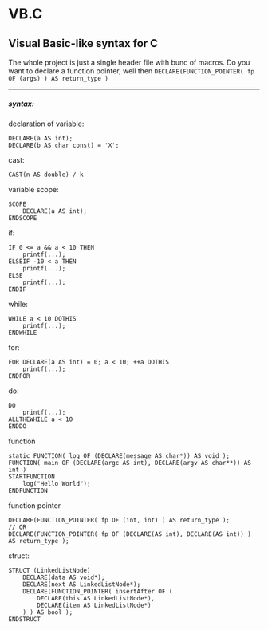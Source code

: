 # VB.C
## Visual Basic-like syntax for C

The whole project is just a single header file with bunc of macros.
Do you want to declare a function pointer,
well then `DECLARE(FUNCTION_POINTER( fp OF (args) ) AS return_type )`

---
##### syntax:
declaration of variable:
```VB
DECLARE(a AS int);
DECLARE(b AS char const) = 'X';
```
cast:
```VB
CAST(n AS double) / k
```
variable scope:
```VB
SCOPE
    DECLARE(a AS int);
ENDSCOPE
```
if:
```VB
IF 0 <= a && a < 10 THEN
    printf(...);
ELSEIF -10 < a THEN
    printf(...);
ELSE
    printf(...);
ENDIF
```
while:
```VB
WHILE a < 10 DOTHIS
    printf(...);
ENDWHILE
```
for:
```VB
FOR DECLARE(a AS int) = 0; a < 10; ++a DOTHIS
    printf(...);
ENDFOR
```
do:
```VB
DO
    printf(...);
ALLTHEWHILE a < 10
ENDDO
```
function
```VB
static FUNCTION( log OF (DECLARE(message AS char*)) AS void );
FUNCTION( main OF (DECLARE(argc AS int), DECLARE(argv AS char**)) AS int )
STARTFUNCTION
    log("Hello World");
ENDFUNCTION
```
function pointer
```VB
DECLARE(FUNCTION_POINTER( fp OF (int, int) ) AS return_type );
// OR
DECLARE(FUNCTION_POINTER( fp OF (DECLARE(AS int), DECLARE(AS int)) ) AS return_type );
```
struct:
```VB
STRUCT (LinkedListNode)
    DECLARE(data AS void*);
    DECLARE(next AS LinkedListNode*);
    DECLARE(FUNCTION_POINTER( insertAfter OF (
        DECLARE(this AS LinkedListNode*), 
        DECLARE(item AS LinkedListNode*)
    ) ) AS bool );
ENDSTRUCT
```
